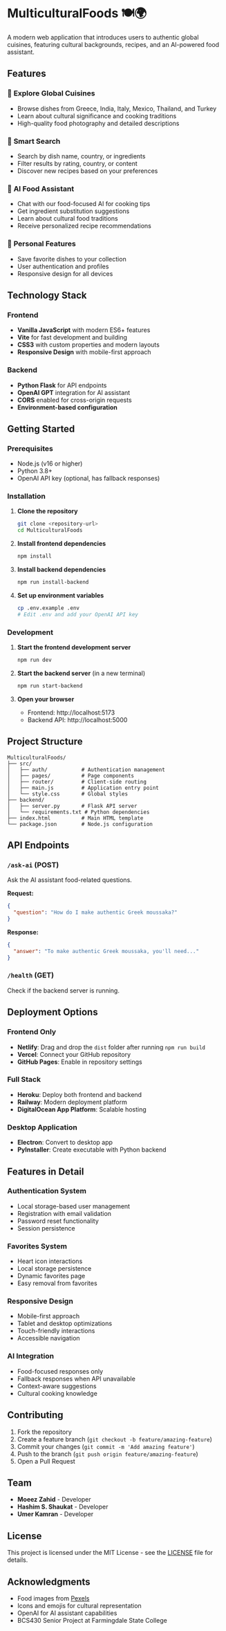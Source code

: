 # MulticulturalFoods 🍽️🌍

A modern web application that introduces users to authentic global cuisines, featuring cultural backgrounds, recipes, and an AI-powered food assistant.

## Features

### 🔹 **Explore Global Cuisines**
- Browse dishes from Greece, India, Italy, Mexico, Thailand, and Turkey
- Learn about cultural significance and cooking traditions
- High-quality food photography and detailed descriptions

### 🔹 **Smart Search**
- Search by dish name, country, or ingredients
- Filter results by rating, country, or content
- Discover new recipes based on your preferences

### 🔹 **AI Food Assistant**
- Chat with our food-focused AI for cooking tips
- Get ingredient substitution suggestions
- Learn about cultural food traditions
- Receive personalized recipe recommendations

### 🔹 **Personal Features**
- Save favorite dishes to your collection
- User authentication and profiles
- Responsive design for all devices

## Technology Stack

### Frontend
- **Vanilla JavaScript** with modern ES6+ features
- **Vite** for fast development and building
- **CSS3** with custom properties and modern layouts
- **Responsive Design** with mobile-first approach

### Backend
- **Python Flask** for API endpoints
- **OpenAI GPT** integration for AI assistant
- **CORS** enabled for cross-origin requests
- **Environment-based configuration**

## Getting Started

### Prerequisites
- Node.js (v16 or higher)
- Python 3.8+
- OpenAI API key (optional, has fallback responses)

### Installation

1. **Clone the repository**
   ```bash
   git clone <repository-url>
   cd MulticulturalFoods
   ```

2. **Install frontend dependencies**
   ```bash
   npm install
   ```

3. **Install backend dependencies**
   ```bash
   npm run install-backend
   ```

4. **Set up environment variables**
   ```bash
   cp .env.example .env
   # Edit .env and add your OpenAI API key
   ```

### Development

1. **Start the frontend development server**
   ```bash
   npm run dev
   ```

2. **Start the backend server** (in a new terminal)
   ```bash
   npm run start-backend
   ```

3. **Open your browser**
   - Frontend: http://localhost:5173
   - Backend API: http://localhost:5000

## Project Structure

```
MulticulturalFoods/
├── src/
│   ├── auth/           # Authentication management
│   ├── pages/          # Page components
│   ├── router/         # Client-side routing
│   ├── main.js         # Application entry point
│   └── style.css       # Global styles
├── backend/
│   ├── server.py       # Flask API server
│   └── requirements.txt # Python dependencies
├── index.html          # Main HTML template
└── package.json        # Node.js configuration
```

## API Endpoints

### `/ask-ai` (POST)
Ask the AI assistant food-related questions.

**Request:**
```json
{
  "question": "How do I make authentic Greek moussaka?"
}
```

**Response:**
```json
{
  "answer": "To make authentic Greek moussaka, you'll need..."
}
```

### `/health` (GET)
Check if the backend server is running.

## Deployment Options

### Frontend Only
- **Netlify**: Drag and drop the `dist` folder after running `npm run build`
- **Vercel**: Connect your GitHub repository
- **GitHub Pages**: Enable in repository settings

### Full Stack
- **Heroku**: Deploy both frontend and backend
- **Railway**: Modern deployment platform
- **DigitalOcean App Platform**: Scalable hosting

### Desktop Application
- **Electron**: Convert to desktop app
- **PyInstaller**: Create executable with Python backend

## Features in Detail

### Authentication System
- Local storage-based user management
- Registration with email validation
- Password reset functionality
- Session persistence

### Favorites System
- Heart icon interactions
- Local storage persistence
- Dynamic favorites page
- Easy removal from favorites

### Responsive Design
- Mobile-first approach
- Tablet and desktop optimizations
- Touch-friendly interactions
- Accessible navigation

### AI Integration
- Food-focused responses only
- Fallback responses when API unavailable
- Context-aware suggestions
- Cultural cooking knowledge

## Contributing

1. Fork the repository
2. Create a feature branch (`git checkout -b feature/amazing-feature`)
3. Commit your changes (`git commit -m 'Add amazing feature'`)
4. Push to the branch (`git push origin feature/amazing-feature`)
5. Open a Pull Request

## Team

- **Moeez Zahid** - Developer
- **Hashim S. Shaukat** - Developer  
- **Umer Kamran** - Developer

## License

This project is licensed under the MIT License - see the [LICENSE](LICENSE) file for details.

## Acknowledgments

- Food images from [Pexels](https://pexels.com)
- Icons and emojis for cultural representation
- OpenAI for AI assistant capabilities
- BCS430 Senior Project at Farmingdale State College